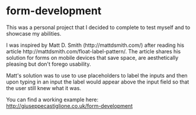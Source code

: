 form-development
================

<p>This was a personal project that I decided to complete to test myself and to showcase my abilities.</p>

<p>I was inspired by Matt D. Smith (http://mattdsmith.com/) after reading his article 
http://mattdsmith.com/float-label-pattern/. The article shares his solution for forms on mobile devices
that save space, are aesthetically pleasing but don't forego usability.</p>

<p>Matt's solution was to use to use placeholders to label the inputs and then upon typing in an input 
the label would appear above the input field so that the user still knew what it was.</p>

You can find a working example here: http://giuseppecastiglione.co.uk/form-development



